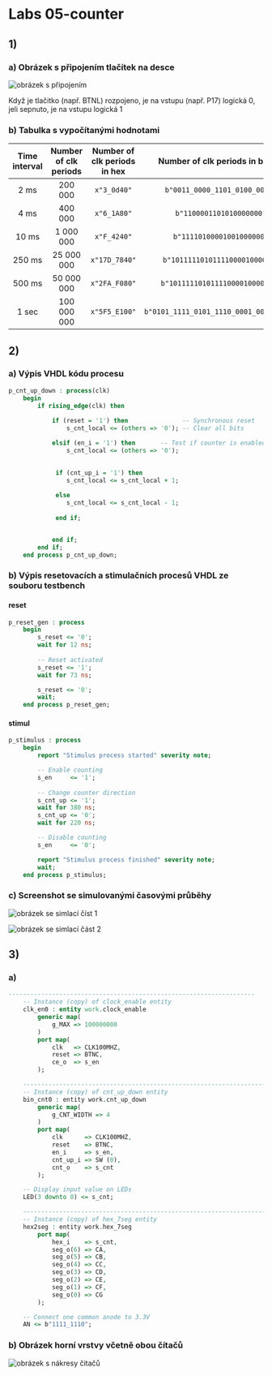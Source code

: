 # Labs 05-counter

## 1)

### a) Obrázek s připojením tlačítek na desce

![obrázek s připojením](https://github.com/david3891/Digital-electronics-1/blob/main/Labs/05-counter/images/n4r.png)

Když je tlačitko (např. BTNL) rozpojeno, je na vstupu (např. P17) logická 0, jeli sepnuto, je na vstupu logická 1

### b) Tabulka s vypočítanými hodnotami

 | **Time interval** | **Number of clk periods** | **Number of clk periods in hex** | **Number of clk periods in binary** |
 | :-: | :-: | :-: | :-: |
 | 2&nbsp;ms      | 200 000       | `x"3_0d40"`     | `b"0011_0000_1101_0100_0000"`           |
 | 4&nbsp;ms      | 400 000       | `x"6_1A80"`     | `b"1100001101010000000"`                |
 | 10&nbsp;ms     | 1 000 000     | `x"F_4240"`     | `b"11110100001001000000"`               | 
 | 250&nbsp;ms    | 25 000 000    | `x"17D_7840"`   | `b"1011111010111100001000000"`          |
 | 500&nbsp;ms    | 50 000 000    | `x"2FA_F080"`   | `b"10111110101111000010000000"`         |
 | 1&nbsp;sec     | 100 000 000   | `x"5F5_E100"`   | `b"0101_1111_0101_1110_0001_0000_0000"` |

## 2)

### a) Výpis VHDL kódu procesu

```VHDL
p_cnt_up_down : process(clk)
    begin
        if rising_edge(clk) then
        
            if (reset = '1') then               -- Synchronous reset
                s_cnt_local <= (others => '0'); -- Clear all bits

            elsif (en_i = '1') then       -- Test if counter is enabled
                s_cnt_local <= (others => '0');
                               

             if (cnt_up_i = '1') then
                s_cnt_local <= s_cnt_local + 1;
                
             else             
                s_cnt_local <= s_cnt_local - 1;
                
             end if;


            end if;
        end if;
    end process p_cnt_up_down;
```

### b) Výpis resetovacích a stimulačních procesů VHDL ze souboru testbench

#### reset

```VHDL
p_reset_gen : process
    begin
        s_reset <= '0';
        wait for 12 ns;
        
        -- Reset activated
        s_reset <= '1';
        wait for 73 ns;

        s_reset <= '0';
        wait;
    end process p_reset_gen;
```

#### stimul

```VHDL
p_stimulus : process
    begin
        report "Stimulus process started" severity note;

        -- Enable counting
        s_en     <= '1';
        
        -- Change counter direction
        s_cnt_up <= '1';
        wait for 380 ns;
        s_cnt_up <= '0';
        wait for 220 ns;

        -- Disable counting
        s_en     <= '0';

        report "Stimulus process finished" severity note;
        wait;
    end process p_stimulus;
```

### c) Screenshot se simulovanými časovými průběhy

![obrázek se simlací číst 1](https://github.com/david3891/Digital-electronics-1/blob/main/Labs/05-counter/images/simulace_1.PNG)

![obrázek se simlací část 2](https://github.com/david3891/Digital-electronics-1/blob/main/Labs/05-counter/images/simulace_2.PNG)

## 3)

### a)

```VHDL
--------------------------------------------------------------------
    -- Instance (copy) of clock_enable entity
    clk_en0 : entity work.clock_enable
        generic map(
            g_MAX => 100000000
        )
        port map(
            clk   => CLK100MHZ,
            reset => BTNC,
            ce_o  => s_en
        );

    --------------------------------------------------------------------
    -- Instance (copy) of cnt_up_down entity
    bin_cnt0 : entity work.cnt_up_down
        generic map(
            g_CNT_WIDTH => 4
        )
        port map(
            clk      => CLK100MHZ,
            reset    => BTNC,
            en_i     => s_en,
            cnt_up_i => SW (0),
            cnt_o    => s_cnt
        );

    -- Display input value on LEDs
    LED(3 downto 0) <= s_cnt;

    --------------------------------------------------------------------
    -- Instance (copy) of hex_7seg entity
    hex2seg : entity work.hex_7seg
        port map(
            hex_i    => s_cnt,
            seg_o(6) => CA,
            seg_o(5) => CB,
            seg_o(4) => CC,
            seg_o(3) => CD,
            seg_o(2) => CE,
            seg_o(1) => CF,
            seg_o(0) => CG
        );

    -- Connect one common anode to 3.3V
    AN <= b"1111_1110";
```

### b) Obrázek horní vrstvy včetně obou čítačů

![obrázek s nákresy čitačů](https://github.com/david3891/Digital-electronics-1/blob/main/Labs/05-counter/images/nakres.png)









